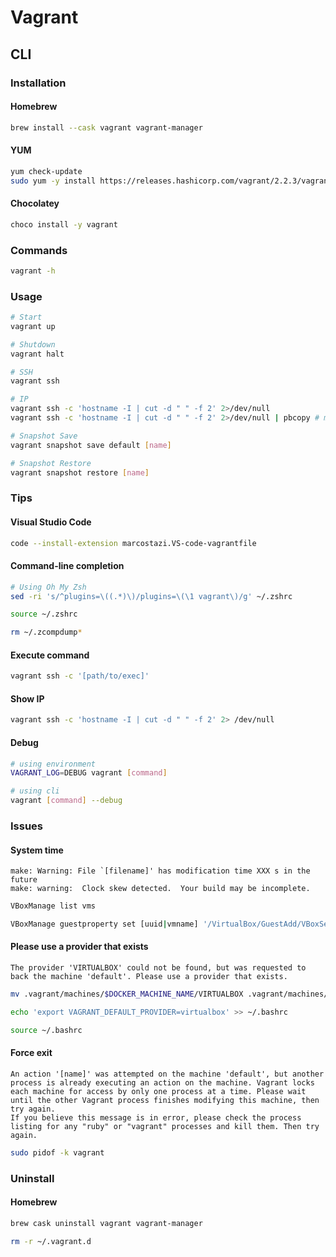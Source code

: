 # Vagrant

## CLI

### Installation

#### Homebrew

```sh
brew install --cask vagrant vagrant-manager
```

#### YUM

```sh
yum check-update
sudo yum -y install https://releases.hashicorp.com/vagrant/2.2.3/vagrant_2.2.3_x86_64.rpm
```

#### Chocolatey

```sh
choco install -y vagrant
```

### Commands

```sh
vagrant -h
```

### Usage

```sh
# Start
vagrant up

# Shutdown
vagrant halt

# SSH
vagrant ssh

# IP
vagrant ssh -c 'hostname -I | cut -d " " -f 2' 2>/dev/null
vagrant ssh -c 'hostname -I | cut -d " " -f 2' 2>/dev/null | pbcopy # macOS

# Snapshot Save
vagrant snapshot save default [name]

# Snapshot Restore
vagrant snapshot restore [name]
```

### Tips

#### Visual Studio Code

```sh
code --install-extension marcostazi.VS-code-vagrantfile
```

#### Command-line completion

```sh
# Using Oh My Zsh
sed -ri 's/^plugins=\((.*)\)/plugins=\(\1 vagrant\)/g' ~/.zshrc

source ~/.zshrc

rm ~/.zcompdump*
```

#### Execute command

```sh
vagrant ssh -c '[path/to/exec]'
```

#### Show IP

```sh
vagrant ssh -c 'hostname -I | cut -d " " -f 2' 2> /dev/null
```

#### Debug

```sh
# using environment
VAGRANT_LOG=DEBUG vagrant [command]

# using cli
vagrant [command] --debug
```

### Issues

#### System time

```log
make: Warning: File `[filename]' has modification time XXX s in the future
make: warning:  Clock skew detected.  Your build may be incomplete.
```

```sh
VBoxManage list vms
```

```sh
VBoxManage guestproperty set [uuid|vmname] '/VirtualBox/GuestAdd/VBoxService/--timesync-set-threshold' 60000
```

#### Please use a provider that exists

```log
The provider 'VIRTUALBOX' could not be found, but was requested to back the machine 'default'. Please use a provider that exists.
```

```sh
mv .vagrant/machines/$DOCKER_MACHINE_NAME/VIRTUALBOX .vagrant/machines/$DOCKER_MACHINE_NAME/virtualbox
```

```sh
echo 'export VAGRANT_DEFAULT_PROVIDER=virtualbox' >> ~/.bashrc
```

```sh
source ~/.bashrc
```

#### Force exit

```log
An action '[name]' was attempted on the machine 'default', but another process is already executing an action on the machine. Vagrant locks each machine for access by only one process at a time. Please wait until the other Vagrant process finishes modifying this machine, then try again.
If you believe this message is in error, please check the process listing for any "ruby" or "vagrant" processes and kill them. Then try again.
```

```sh
sudo pidof -k vagrant
```

<!-- ####

```log
The following SSH command responded with a non-zero exit status.
Vagrant assumes that this means the command failed!

mount -o vers=3,udp 10.1.1.1:/System/Volumes/Data/Users/path/to/project /vagrant

Stdout from the command:

Stderr from the command:

mount.nfs: access denied by server while mounting 10.1.1.1:/System/Volumes/Data/Users/path/to/project
```

TODO -->

### Uninstall

#### Homebrew

```sh
brew cask uninstall vagrant vagrant-manager
```

```sh
rm -r ~/.vagrant.d
```
